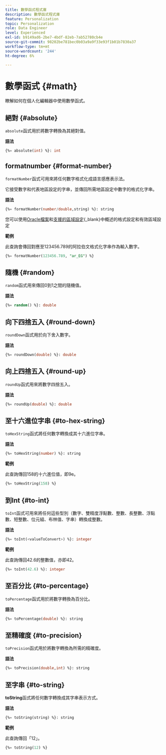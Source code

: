 ```yaml
---
title: 數學函式程式庫
description: 數學函式程式庫
feature: Personalization
topic: Personalization
role: Data Engineer
level: Experienced
exl-id: b9149ad6-2be7-4bdf-82eb-7ab52780cb4e
source-git-commit: 98202be781bec0b03a9a9f33e93f1b01b7830a37
workflow-type: tm+mt
source-wordcount: '244'
ht-degree: 6%

---
```


# 數學函式 {#math}

瞭解如何在個人化編輯器中使用數學函式。

## 絕對 {#absolute}

`absolute`函式用於將數字轉換為其絕對值。

**語法**

```sql
{%= absolute(int) %}: int
```

## formatnumber {#format-number}

`formatNumber`函式可用來將任何數字格式化成語言感應表示法。

它接受數字和代表地區設定的字串，並傳回所需地區設定中數字的格式化字串。

**語法**

```sql
{%= formatNumber(number/double,string) %}: string
```

您可以使用[Oracle檔案](https://docs.oracle.com/javase/8/docs/api/java/util/Locale.html)和[支援的區域設定](https://www.oracle.com/java/technologies/javase/jdk11-suported-locales.html){_blank}中概述的格式設定和有效區域設定

**範例**

此查詢會傳回對應至123456.789的阿拉伯文格式化字串作為輸入數字。

```sql
{%= formatNumber(123456.789, "ar_EG") %}
```

## 隨機 {#random}

`random`函式用來傳回0到1之間的隨機值。

**語法**

```sql
{%= random() %}: double
```

## 向下四捨五入 {#round-down}

`roundDown`函式用於向下舍入數字。

**語法**

```sql
{%= roundDown(double) %}: double
```

## 向上四捨五入 {#round-up}

`roundUp`函式用來將數字四捨五入。

**語法**

```sql
{%= roundUp(double) %}: double
```

## 至十六進位字串 {#to-hex-string}

`toHexString`函式將任何數字轉換成其十六進位字串。

**語法**

```sql
{%= toHexString(number) %}: string
```

**範例**

此查詢傳回158的十六進位值，即9e。

```sql
{%= toHexString(158) %}
```

## 到Int {#to-int}

`toInt`函式可用來將任何這些型別（數字、雙精度浮點數、整數、長整數、浮點數、短整數、位元組、布林值、字串）轉換成整數。

**語法**

```sql
{%= toInt(<valueToConvert>) %}: integer
```

**範例**

此查詢傳回42.6的整數值，亦即42。

```sql
{%= toInt(42.6) %}: integer
```

## 至百分比 {#to-percentage}

`toPercentage`函式用於將數字轉換為百分比。

**語法**

```sql
{%= toPercentage(double) %}: string
```

## 至精確度 {#to-precision}

`toPrecision`函式用於將數字轉換為所需的精確度。

**語法**

```sql
{%= toPrecision(double,int) %}: string
```

## 至字串 {#to-string}

**toString**&#x200B;函式將任何數字轉換成其字串表示方式。

**語法**

```sql
{%= toString(string) %}: string
```

**範例**

此查詢傳回「12」。

```sql
{%= toString(12) %} 
```

